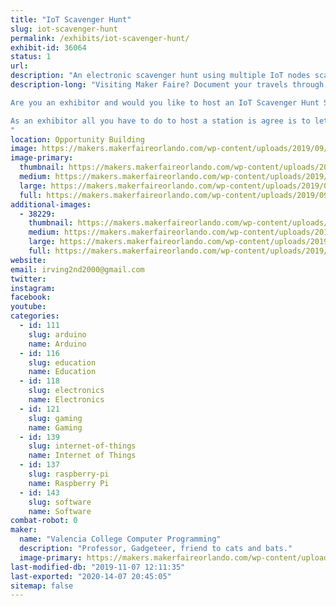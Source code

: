 ```yaml
---
title: "IoT Scavenger Hunt"
slug: iot-scavenger-hunt
permalink: /exhibits/iot-scavenger-hunt/
exhibit-id: 36064
status: 1
url: 
description: "An electronic scavenger hunt using multiple IoT nodes scattered throughout Maker Faire. "
description-long: "Visiting Maker Faire? Document your travels through Maker Faire by entering your secret code on the IoT node at each participating exhibit.  Track your progress and compete to visit more exhibits than your friends in a set period of time.  Win swag and get a certificate mapping your participation.

Are you an exhibitor and would you like to host an IoT Scavenger Hunt Station?

As an exhibitor all you have to do to host a station is agree is to let us put the station somewhere in your booth accessible to the public, and let us plug it into your power strip.   We're hoping that the Scavenger Hunt will encourage folks to roam more widely around Maker Faire, and bring them into contact with more exhibitors.
"
location: Opportunity Building
image: https://makers.makerfaireorlando.com/wp-content/uploads/2019/09/new_box-1.jpg
image-primary:
  thumbnail: https://makers.makerfaireorlando.com/wp-content/uploads/2019/09/new_box-1-150x150.jpg
  medium: https://makers.makerfaireorlando.com/wp-content/uploads/2019/09/new_box-1-225x300.jpg
  large: https://makers.makerfaireorlando.com/wp-content/uploads/2019/09/new_box-1.jpg
  full: https://makers.makerfaireorlando.com/wp-content/uploads/2019/09/new_box-1.jpg
additional-images:
  - 38229:
    thumbnail: https://makers.makerfaireorlando.com/wp-content/uploads/2019/09/makerfaire_iot_station-150x150.jpg
    medium: https://makers.makerfaireorlando.com/wp-content/uploads/2019/09/makerfaire_iot_station-150x150.jpg
    large: https://makers.makerfaireorlando.com/wp-content/uploads/2019/09/makerfaire_iot_station-150x150.jpg
    full: https://makers.makerfaireorlando.com/wp-content/uploads/2019/09/makerfaire_iot_station-150x150.jpg
website: 
email: irving2nd2000@gmail.com
twitter: 
instagram: 
facebook: 
youtube: 
categories:
  - id: 111
    slug: arduino
    name: Arduino
  - id: 116
    slug: education
    name: Education
  - id: 118
    slug: electronics
    name: Electronics
  - id: 121
    slug: gaming
    name: Gaming
  - id: 139
    slug: internet-of-things
    name: Internet of Things
  - id: 137
    slug: raspberry-pi
    name: Raspberry Pi
  - id: 143
    slug: software
    name: Software
combat-robot: 0
maker:
  name: "Valencia College Computer Programming"
  description: "Professor, Gadgeteer, friend to cats and bats."
  image-primary: https://makers.makerfaireorlando.com/wp-content/uploads/2015/06/trailer_park_computers_greenie_and_gaz-1024x612.jpg
last-modified-db: "2019-11-07 12:11:35"
last-exported: "2020-14-07 20:45:05"
sitemap: false
---
```

